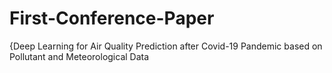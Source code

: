 # First-Conference-Paper
{Deep Learning for Air Quality Prediction after Covid-19 Pandemic based on Pollutant and Meteorological Data
